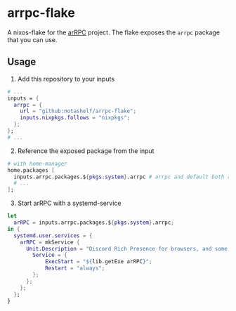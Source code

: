 # arrpc-flake

A nixos-flake for the [arRPC](https://github.com/OpenAsar/arrpc) project. The flake exposes the `arrpc` package that you can use.



## Usage


1. Add this repository to your inputs

```nix
# ...
inputs = {
  arrpc = {
    url = "github:notashelf/arrpc-flake";
    inputs.nixpkgs.follows = "nixpkgs";
  };
};
# ...
```

2. Reference the exposed package from the input

```nix
# with home-manager
home.packages [
  inputs.arrpc.packages.${pkgs.system}.arrpc # arrpc and default both refer to the same derivation
  # ...
];
```

3. Start arRPC with a systemd-service 

```nix
let
  arRPC = inputs.arrpc.packages.${pkgs.system}.arrpc;
in {
  systemd.user.services = {
    arRPC = mkService {
      Unit.Description = "Discord Rich Presence for browsers, and some custom clients";
        Service = {
            ExecStart = "${lib.getExe arRPC}";
            Restart = "always";
        };
      };
    };
  };
}
```
